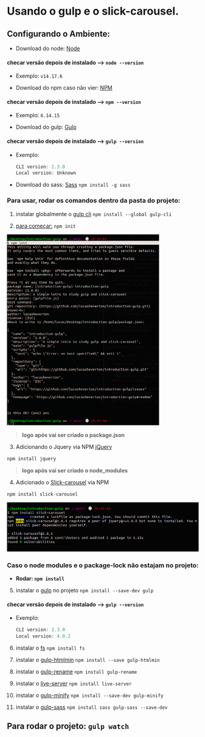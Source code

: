 # Usando o gulp e o slick-carousel. 

## Configurando o Ambiente:
  - Download do node: [Node](https://nodejs.org/en/download/)
  #### checar versão depois de instalado --> `node --version`
  - Exemplo: `v14.17.6`

  - Download do npm caso não vier: [NPM](https://docs.npmjs.com/downloading-and-installing-node-js-and-npm)
  #### checar versão depois de instalado --> `npm --version`
  - Exemplo: `6.14.15`
    
  - Download do gulp: [Gulp](https://gulpjs.com/docs/en/getting-started/quick-start/)
  #### checar versão depois de instalado --> `gulp --version`
  - Exemplo:
    ```js 
    CLI version: 2.3.0
    Local version: Unknown
    ```

  - Download do sass: [Sass](https://sass-lang.com/install)
  `npm install -g sass`

### Para usar, rodar os comandos dentro da pasta do projeto:
  1. instalar globalmente o [gulp cli](https://gulpjs.com/docs/en/getting-started/quick-start/) 
  `npm install --global gulp-cli`

  <!-- Para criar o Package.json -->
  2. [para começar:](https://gulpjs.com/docs/en/getting-started/quick-start/) `npm init`
  <img width="400px" height="500px" src="assets/dist/img/npm-init.png" />

  > **logo após vai ser criado o package.json**

  3. Adicionando o Jquery via NPM
  [jQuery](https://jquery.com/download/)
  ```js
  npm install jquery
  ```

  > **logo após vai ser criado o node_modules**

  4. Adicionado o [Slick-carousel](https://kenwheeler.github.io/slick/) via NPM
  <!--[Slick carousel - github](https://github.com/kenwheeler/slick/)-->
  ```js
  npm install slick-carousel
  ```
  <img width="700px" height="auto" src="assets/dist/img/slick-carousel.png" />

  ### Caso o node modules e o package-lock não estajam no projeto:
  - **Rodar: `npm install`**

  5. instalar o [gulp](https://gulpjs.com/docs/en/getting-started/quick-start/) no projeto
  `npm install --save-dev gulp`
  #### checar versão depois de instalado --> `gulp --version`
  - Exemplo:
    ```js 
    CLI version: 2.3.0
    Local version: 4.0.2
    ```

  6. instalar o [fs](https://www.npmjs.com/package/fs)
  `npm install fs`
  
  7. instalar o [gulp-htmlmin](https://www.npmjs.com/package/gulp-htmlmin)
  `npm install --save gulp-htmlmin`
  
  8. instalar o [gulp-rename](https://www.npmjs.com/package/gulp-rename)
  `npm install gulp-rename`
  
  9. instalar o [live-server](https://www.npmjs.com/package/live-server)
  `npm install live-server`
  
  10. instalar o [gulp-minify](https://www.npmjs.com/package/gulp-minify)
  `npm install --save-dev gulp-minify`
  
  11. instalar o [gulp-sass](https://www.npmjs.com/package/gulp-sass)
  `npm install sass gulp-sass --save-dev`
 

  ## **Para rodar o projeto: `gulp watch`**

